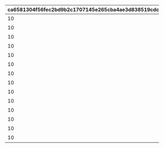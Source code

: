 |ca6581304f56fec2bd9b2c1707145e265cba4ae3d838519cdc7fa341215cd688|258b5bb733420988a9e406de8b01607633405928e360459ccaaf215bdd608e43|11e11b52e0fb90042e1351eaaebd576b88f405a2cf6815d79f423db46c4ac345|1eff5609979c59cdc5178a9ffd41096854591aa2388f6a4e809fc86be74ddaa6|86914db765c735e40bc645c973cb71e1ac278d201b3fd5a6449350ca15532b7c|c15a1bb37213d29402fae8f81013342dd57935a950c6d0b3869de626666ab52d|c6e39101980f3bd19a0cf92a195da22c8580b9efe6474444027451a451b2d112|aaf43e75a47a50efa7e7490891c95322e18ff409fd4aef8be12bf23a8c9113e5|cecc9040a6cd489247b0d0713f8eaac3a22910cae0febac7d3fd745763d3dbc4|d9b290948ea89e06136e6b796ba4555c88b361bfe483f7e38125e7d5c56bd335|22fbc822406c439b322f7c0c3c042e4cbde2bab810f819f0bdced8b494ee7449|06bbaaba62369811c7b54a96f106d76f3a70623c5396ce2e1fc5d15be11b8c53|0314ee2f4d47e71c9793b50bdb88cbec67402da316d65e7ba79e5ecd9e622601|c7c33947f3441242327eae03e850c224333f7cae0ef6b51c921b905edff752ae|279297b0ffb8d86766ce2c2a9ac41f2ec9fc1a61d4a322772d450f5856307249|74b081c10379d73aea91ac2bdc81e0f0498373cdba91c0e9726c2e15e92358d7|2a67112681bbd6bac39db8a9a710fe474bce748eefddc139eda1dd1f616cab77|
| --- | --- | --- | --- | --- | --- | --- | --- | --- | --- | --- | --- | --- | --- | --- | --- | --- |
|10|7200|11001001|100000|11001001|4101401|43200|4201401|スィオネ\n樹林|-470|4104351|108|4101351|11001|1|1|4104401|
|10|7200|11001002|100000|11001002|4106401|43200|4203401|ヘリケ巨木|-235|4110351|90|4106351|11001|2|1|4110401|
|10|7200|11001003|100000|11001003|4102401|43200|4201401|イオカステ\n岩山|0|4105351|108|4102351|11001|3|1|4105401|
|10|7200|11001004|100000|11001004|4108401|43200|4203401|ハルパリ\n大滝|235|4109351|90|4108351|11001|4|1|4109401|
|10|7200|11001005|100000|11001005|4103401|43200|4201401|ムネメー川|470|4107351|108|4103351|11001|5|1|4107401|
|10|7200|11002003|100000|11002001|4104401|43200|4301401|アルバ浜堤|-470|4101401|108|4301351|11002|6|1|4201401|
|10|7200|11002002|100000|11002002|4110401|43200|4305401|サダルスド\n砂浜|-235|4106401|90|4305351|11002|7|1|4203401|
|10|7200|11002001|100000|11002003|4105401|43200|4302401|ダルリク\n巨岩|0|4102401|108|4302351|11002|8|1|4201401|
|10|7200|11001005|100000|11002004|4109401|43200|4304401|アンカル川|235|4108401|90|4304351|11002|9|1|4203401|
|10|7200|11001001|100000|11002005|4107401|43200|4303401|ダクビア\n森林|470|4103401|108|4303351|11002|10|1|4201401|
|10|7200|11003001|100000|11003001|4101401|43200|4109401|ミーマス\n洞穴|-470|4201401|108|4201351|11003|11|1|4104401|
|10|7200|11003002|100000|11003002|4108401|43200|4110401|レアント川|-155|4202401|90|4202351|11003|11|1|4102401|
|10|7200|11003003|100000|11003003|4103401|43200|4109401|ケランド\n廃墟|160|4203401|108|4203351|11003|11|1|4105401|
|10|7200|11003004|100000|11003004|4106401|43200|4110401|デオネカ\n氷海|470|4204401|90|4204351|11003|11|1|4107401|